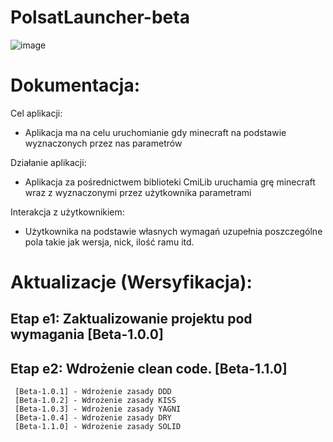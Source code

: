 # PolsatLauncher-beta
![image](https://github.com/PolsatGraniePL/PolsatLauncher/assets/88681446/4f91046b-b465-4b7a-9dce-c13fdc3e2641)

<Opis aplikacji>
  
# Dokumentacja:
Cel aplikacji:
- Aplikacja ma na celu uruchomianie gdy minecraft na podstawie wyznaczonych przez nas parametrów

Działanie aplikacji:
- Aplikacja za pośrednictwem biblioteki CmiLib uruchamia grę minecraft wraz z wyznaczonymi przez użytkownika parametrami

Interakcja z użytkownikiem:
- Użytkownika na podstawie własnych wymagań uzupełnia poszczególne pola takie jak wersja, nick, ilość ramu itd.


# Aktualizacje (Wersyfikacja):
## Etap e1: Zaktualizowanie projektu pod wymagania [Beta-1.0.0]
## Etap e2: Wdrożenie clean code. [Beta-1.1.0]
	 [Beta-1.0.1] - Wdrożenie zasady DDD
	 [Beta-1.0.2] - Wdrożenie zasady KISS
	 [Beta-1.0.3] - Wdrożenie zasady YAGNI
	 [Beta-1.0.4] - Wdrożenie zasady DRY
	 [Beta-1.1.0] - Wdrożenie zasady SOLID
